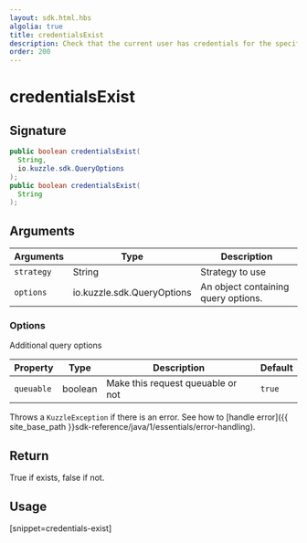 ```yaml
---
layout: sdk.html.hbs
algolia: true
title: credentialsExist
description: Check that the current user has credentials for the specified strategy
order: 200
---
```


# credentialsExist

## Signature

```java
public boolean credentialsExist(
  String,
  io.kuzzle.sdk.QueryOptions
);
public boolean credentialsExist(
  String
);
```

## Arguments

| Arguments  | Type             | Description
| ---------- | ---------------- | ---------------------------------------------
| `strategy` | String      | Strategy to use
| `options` | io.kuzzle.sdk.QueryOptions | An object containing query options.

### **Options**

Additional query options

| Property     | Type    | Description                       | Default |
| ---------- | ------- | --------------------------------- | ------- |
| `queuable` | boolean | Make this request queuable or not | `true`  |

Throws a `KuzzleException` if there is an error. See how to [handle error]({{ site_base_path }}sdk-reference/java/1/essentials/error-handling).

## Return

True if exists, false if not.

## Usage

[snippet=credentials-exist]